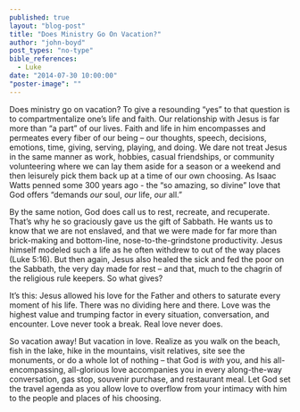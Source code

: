 ```yaml
---
published: true
layout: "blog-post"
title: "Does Ministry Go On Vacation?"
author: "john-boyd"
post_types: "no-type"
bible_references: 
  - Luke
date: "2014-07-30 10:00:00"
"poster-image": ""
---
```


Does ministry go on vacation?  To give a resounding “yes” to that question is to compartmentalize one’s life and faith.  Our relationship with Jesus is far more than “a part” of our lives.  Faith and life in him encompasses and permeates every fiber of our being – our thoughts, speech, decisions, emotions, time, giving, serving, playing, and doing.  We dare not treat Jesus in the same manner as work, hobbies, casual friendships, or community volunteering where we can lay them aside for a season or a weekend and then leisurely pick them back up at a time of our own choosing.   As Isaac Watts penned some 300 years ago - the “so amazing, so divine” love that God offers “demands *our* soul, *our* life, *our* all.”

By the same notion, God does call us to rest, recreate, and recuperate.  That’s why he so graciously gave us the gift of Sabbath.  He wants us to know that we are not enslaved, and that we were made for far more than brick-making and bottom-line, nose-to-the-grindstone productivity.  Jesus himself modeled such a life as he often withdrew to out of the way places (Luke 5:16).  But then again, Jesus also healed the sick and fed the poor on the Sabbath, the very day made for rest – and that, much to the chagrin of the religious rule keepers.  So what gives?

It’s this: Jesus allowed his love for the Father and others to saturate every moment of his life.  There was no dividing here and there.  Love was the highest value and trumping factor in every situation, conversation, and encounter.  Love never took a break.  Real love never does.

So vacation away!  But vacation in love.  Realize as you walk on the beach, fish in the lake, hike in the mountains, visit relatives, site see the monuments, or do a whole lot of nothing – that God is *with* you, and his all-encompassing, all-glorious love accompanies you in every along-the-way conversation, gas stop, souvenir purchase, and restaurant meal.  Let God set the travel agenda as you allow love to overflow from your intimacy with him to the people and places of his choosing.